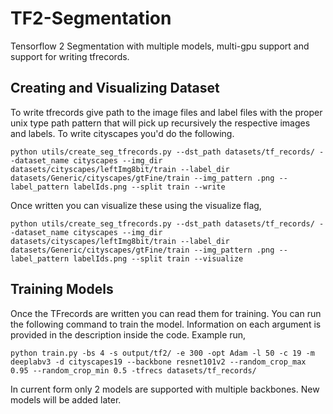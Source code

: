 # TF2-Segmentation
Tensorflow 2 Segmentation with multiple models, multi-gpu support and support for writing tfrecords.

## Creating and Visualizing Dataset
To write tfrecords give path to the image files and label files with the proper unix type path pattern that will pick up recursively the respective images and labels. To write cityscapes you'd do the following.
```
python utils/create_seg_tfrecords.py --dst_path datasets/tf_records/ --dataset_name cityscapes --img_dir datasets/cityscapes/leftImg8bit/train --label_dir datasets/Generic/cityscapes/gtFine/train --img_pattern .png --label_pattern labelIds.png --split train --write
```
Once written you can visualize these using the visualize flag,
```
python utils/create_seg_tfrecords.py --dst_path datasets/tf_records/ --dataset_name cityscapes --img_dir datasets/cityscapes/leftImg8bit/train --label_dir datasets/Generic/cityscapes/gtFine/train --img_pattern .png --label_pattern labelIds.png --split train --visualize
```
## Training Models
Once the TFrecords are written you can read them for training. You can run the following command to train the model. Information on each argument is provided in the description inside the code. Example run,

```python train.py -bs 4 -s output/tf2/ -e 300 -opt Adam -l 50 -c 19 -m deeplabv3 -d cityscapes19 --backbone resnet101v2 --random_crop_max 0.95 --random_crop_min 0.5 -tfrecs datasets/tf_records/```

In current form only 2 models are supported with multiple backbones. New models will be added later.
